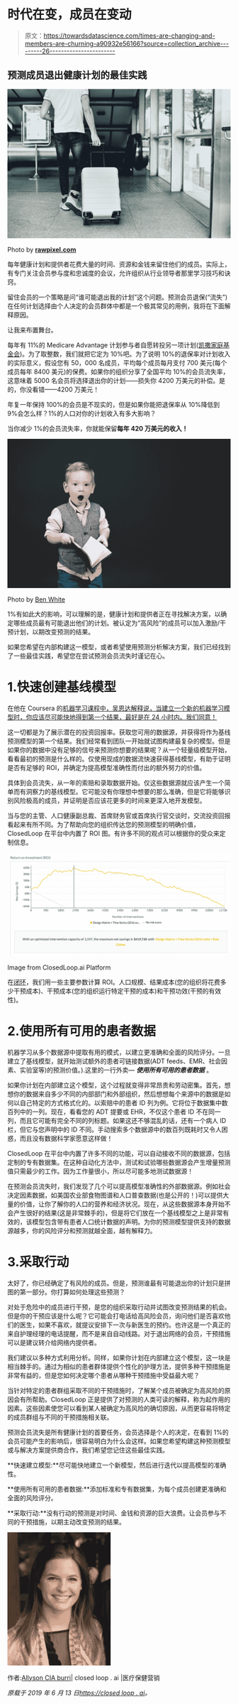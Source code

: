 # 时代在变，成员在变动

> 原文：<https://towardsdatascience.com/times-are-changing-and-members-are-churning-a90932e56166?source=collection_archive---------26----------------------->

## 预测成员退出健康计划的最佳实践

![](img/c17a9e58eb731bae049ee16da6f0743f.png)

Photo by [**rawpixel.com**](https://www.pexels.com/@rawpixel?utm_content=attributionCopyText&utm_medium=referral&utm_source=pexels)

每年健康计划和提供者花费大量的时间、资源和金钱来留住他们的成员。实际上，有专门关注会员参与度和忠诚度的会议，允许组织从行业领导者那里学习技巧和诀窍。

留住会员的一个策略是问“谁可能退出我的计划”这个问题。预测会员退保(“流失”)在任何计划选择由个人决定的会员群体中都是一个极其常见的用例，我将在下面解释原因。

让我来布置舞台。

每年有 11%的 Medicare Advantage 计划参与者自愿转投另一项计划([凯撒家庭基金会](https://www.kff.org/report-section/medicare-advantage-plan-switching-exception-or-norm-issue-brief/))。为了取整数，我们就把它定为 10%吧。为了说明 10%的退保率对计划收入的实际意义，假设您有 50，000 名成员，平均每个成员每月支付 700 美元(每个成员每年 8400 美元)的保费。如果你的组织分享了全国平均 10%的会员流失率，这意味着 5000 名会员将选择退出你的计划——损失你 4200 万美元的补偿。是的，你没看错——4200 万美元！

年复一年保持 100%的会员是不现实的，但是如果你能把退保率从 10%降低到 9%会怎么样？1%的人口对你的计划收入有多大影响？

当你减少 1%的会员流失率，你就能保留**每年 420 万美元的收入！**

![](img/3419608aa2810e3c197e90e02db9b65d.png)

Photo by [Ben White](https://unsplash.com/@benwhitephotography?utm_source=unsplash&utm_medium=referral&utm_content=creditCopyText)

1%有如此大的影响，可以理解的是，健康计划和提供者正在寻找解决方案，以确定哪些成员最有可能退出他们的计划。被认定为“高风险”的成员可以加入激励/干预计划，以期改变预测的结果。

如果您希望在内部构建这一模型，或者希望使用预测分析解决方案，我们已经找到了一些最佳实践，希望您在尝试预测会员流失时谨记在心。

# 1.快速创建基线模型

在他在 Coursera 的[机器学习课程中，吴恩达解释说，当建立一个新的机器学习模型时，你应该尽可能快地得到第一个结果，最好是在 24 小时内。我们同意！](https://www.coursera.org/learn/machine-learning)

这一切都是为了展示潜在的投资回报率。获取您可用的数据源，并获得将作为基线预测模型的第一个结果。我们经常看到团队一开始就试图构建最复杂的模型。但是如果你的数据中没有足够的信号来预测你想要的结果呢？从一个轻量级模型开始，看看最初的预测是什么样的。仅使用现成的数据流快速获得基线模型，有助于证明是否有足够的 ROI，并确定为提高模型准确性而付出的额外努力的价值。

具体到会员流失，从一年的索赔和录取数据开始。仅这些数据源就应该产生一个简单而有洞察力的基线模型。它可能没有你理想中想要的那么准确，但是它将能够识别风险极高的成员，并证明是否应该花更多的时间来更深入地开发模型。

当与您的主管、人口健康副总裁、首席财务官或首席执行官交谈时，交流投资回报看起来有所不同。为了帮助向您的组织传达您的预测模型的明确价值，ClosedLoop 在平台中内置了 ROI 图。有许多不同的观点可以根据你的受众来定制信息。

![](img/7d20a521d31e74850712b34075bbf5d8.png)

Image from ClosedLoop.ai Platform

在[闭环](http://www.closedloop.ai)，我们用一些主要参数计算 ROI。人口规模、结果成本(您的组织将花费多少干预成本)、干预成本(您的组织运行特定干预的成本)和干预功效(干预的有效性)。

# 2.使用所有可用的患者数据

机器学习从多个数据源中提取有用的模式，以建立更准确和全面的风险评分。一旦建立了基线模型，就开始测试额外的患者可链接数据(ADT feeds、EMR、社会因素、实验室等)的预测价值。).这里的一行外卖— ***使用所有可用的患者数据*** 。

如果你计划在内部建立这个模型，这个过程就变得非常昂贵和劳动密集。首先，想想你的数据来自多少不同的内部部门和外部组织，然后想想每个来源中的数据是如何以自己特定的方式格式化的。以索赔中的患者 ID 列为例。它将位于数据集中数百列中的一列。现在，看看您的 ADT 提要或 EHR，不仅这个患者 ID 不在同一列，而且它可能有完全不同的列标题。如果这还不够混乱的话，还有一个病人 ID 栏，但它与您声明中的 ID 不同。手动搜索多个数据源中的数百列既耗时又令人困惑，而且没有数据科学家愿意这样做！

ClosedLoop 在平台中内置了许多不同的功能，可以自动接收不同的数据源，包括定制的专有数据集。在这种自动化方法中，测试和试验哪些数据源会产生增量预测值只需最少的工作。因为工作量很小，所以尽可能多地测试数据源！

在预测会员流失时，我们发现了几个可以提高模型准确性的外部数据源。例如社会决定因素数据，如美国农业部食物图谱和人口普查数据(也是公开的！)可以提供大量的价值，让你了解你的人口的营养和经济状况。现在，从这些数据源本身开始不会产生很好的结果(这是非常棘手的)，但是将它们放在一个基线模型之上是非常有效的，该模型包含带有患者人口统计数据的声明。为你的预测模型提供支持的数据源越多，你的风险评分和预测就越全面，越有解释力。

# 3.采取行动

太好了，你已经确定了有风险的成员。但是，预测谁最有可能退出你的计划只是拼图的第一部分。你打算如何处理这些预测？

对处于危险中的成员进行干预，是您的组织采取行动并试图改变预测结果的机会。但是你的干预应该是什么呢？它可能会打电话给高风险会员，询问他们是否喜欢他们的医生，如果不喜欢，就提议安排下一次与新医生的预约。也许这是一个真正的来自护理经理的电话提醒，而不是来自自动线路。对于退出网络的会员，干预措施可以是建议转介给网络内提供者。

我们建议以多种方式利用分析。同样，如果你计划在内部建立这个模型，这一块是相当棘手的。通过为相似的患者群体提供个性化的护理方法，提供多种干预措施是非常有益的，但是您如何决定哪个患者从哪种干预措施中受益最大呢？

当针对特定的患者群组采取不同的干预措施时，了解某个成员被确定为高风险的原因会有所帮助。ClosedLoop 正是提供了对预测的人类可读的解释，称为起作用的因素。这些因素使您可以看到某人被确定为高风险的确切原因，从而更容易将特定的成员群组与不同的干预措施相关联。

预测会员流失是所有健康计划的首要任务，会员选择是个人的决定，在看到 1%的会员可能产生的影响后，很容易明白为什么会这样。如果您希望构建这种预测模型或与解决方案提供商合作，我们希望您记住这些最佳实践。

**快速建立模型:**尽可能快地建立一个新模型，然后进行迭代以提高模型的准确性。

**使用所有可用的患者数据:**添加标准和专有数据集，为每个成员创建更准确和全面的风险评分。

**采取行动:**没有行动的预测是对时间、金钱和资源的巨大浪费。让会员参与不同的干预措施，以期主动改变预测的结果。

![](img/990540470ae4f1954fbc4db231f26154.png)

作者:[Allyson CIA burri](https://www.linkedin.com/in/allysonciaburri/)| closed loop . ai |医疗保健营销

*原载于 2019 年 6 月 13 日*[*https://closed loop . ai*](https://closedloop.ai/best-practices-for-predicting-member-churn/)*。*